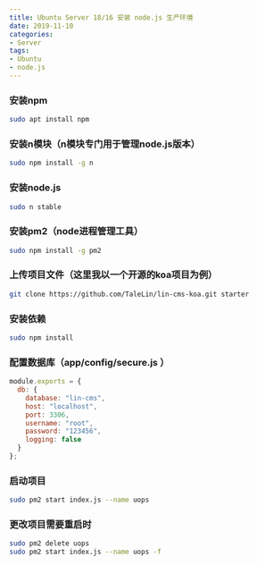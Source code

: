 ```yaml
---
title: Ubuntu Server 18/16 安装 node.js 生产环境
date: 2019-11-10
categories:
- Server
tags:
- Ubuntu
- node.js
---
```



### 安装npm

```bash
sudo apt install npm
```

### 安装n模块（n模块专门用于管理node.js版本）

```bash
sudo npm install -g n
```

### 安装node.js

```bash
sudo n stable
```

<!-- more -->

### 安装pm2（node进程管理工具）

```bash
sudo npm install -g pm2
```

### 上传项目文件（这里我以一个开源的koa项目为例）

```bash
git clone https://github.com/TaleLin/lin-cms-koa.git starter
```

### 安装依赖

```bash
sudo npm install
```

### 配置数据库（app/config/secure.js ）

```javascript
module.exports = {
  db: {
    database: "lin-cms",
    host: "localhost",
    port: 3306,
    username: "root",
    password: "123456",
    logging: false
  }
};
```

### 启动项目

```bash
sudo pm2 start index.js --name uops
```

### 更改项目需要重启时

```bash
sudo pm2 delete uops
sudo pm2 start index.js --name uops -f
```
